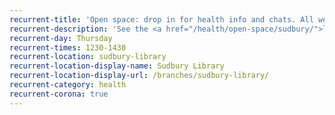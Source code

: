 ```yaml
---
recurrent-title: 'Open space: drop in for health info and chats. All welcome.'
recurrent-description: 'See the <a href="/health/open-space/sudbury/">latest Sudbury Open Space timetable</a>.'
recurrent-day: Thursday
recurrent-times: 1230-1430
recurrent-location: sudbury-library
recurrent-location-display-name: Sudbury Library
recurrent-location-display-url: /branches/sudbury-library/
recurrent-category: health
recurrent-corona: true
---
```

